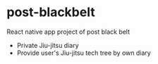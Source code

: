 # post-blackbelt
React native app project of post black belt
+ Private Jiu-jitsu diary
+ Provide user's Jiu-jitsu tech tree by own diary
